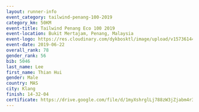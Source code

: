 ```yaml
--- 
layout: runner-info 
event_category: tailwind-penang-100-2019 
category_km: 50KM 
event-title: Tailwind Penang Eco 100 2019 
event-location: Bukit Mertajam, Penang, Malaysia 
event-logo: https://res.cloudinary.com/dykbosktl/image/upload/v1573614442/Logo/Logo_gqlzi3.jpg 
event-date: 2019-06-22 
overall_rank: 78
gender_rank: 56
bib: 5046
last_name: Lee
first_name: Thian Hui
gender: Male
country: MAS
city: Klang
finish: 14-32-04
certificate: https://drive.google.com/file/d/1myXshrglLj788zW3jZjabm4r32Yp48zy/view?usp=sharing
--- 
```

